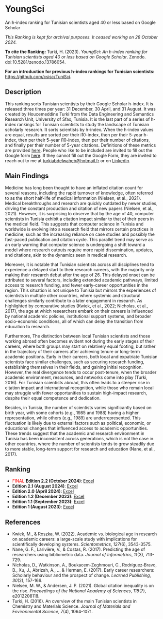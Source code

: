 # YoungSci
An h-index ranking for Tunisian scientists aged 40 or less based on Google Scholar

*This Ranking is kept for archival purposes. It ceased working on 28 October 2024.*

**To cite the Ranking:** Turki, H. (2023). *YoungSci: An h-index ranking for Tunisian scientists aged 40 or less based on Google Scholar*. Zenodo. doi:10.5281/zenodo.13786054.

**For an introduction for previous h-index rankings for Tunisian scientists:** https://github.com/csisc/TuniSci.

## Description
This ranking sorts Tunisian scientists by their Google Scholar h-index. It is released three times per year: 31 December, 30 April, and 31 August. It was created by Houcemeddine Turki from the Data Engineering and Semantics Research Unit, University of Sfax, Tunisia. It is the last part of a series of h-index rankings for Tunisian scientists to study the landscape of Tunisian scholarly research. It sorts scientists by h-index. When the h-index values are equal, results are sorted per their i10-index, then per their 5-year h-index, then per their 5-year i10-index, then per their number of citations, and finally per their number of 5-year citations. Definitions of these metrics are provided [here](https://guides.library.cornell.edu/c.php?g=32272&p=203388). People who like to be included are invited to fill out the Google form [here](https://forms.gle/q4eBsgL94cbMHA6w7). If they cannot fill out the Google Form, they are invited to reach out to me at turkiabdelwaheb@hotmail.fr or on [LinkedIn](https://www.linkedin.com/in/houcemeddine-turki-80305834/).

## Main Findings

Medicine has long been thought to have an inflated citation count for several reasons, including the rapid turnover of knowledge, often referred to as the short half-life of medical information (Nielsen, et al., 2021). Medical breakthroughs and research are quickly outdated by newer studies, driving the constant production and citation of new papers (Nielsen, et al., 2021). However, it is surprising to observe that by the age of 40, computer scientists in Tunisia exhibit a citation impact similar to that of their peers in the medical field. This suggests that computer science in Tunisia and worldwide is evolving into a research field that mirrors certain practices in medicine, such as the increasing reliance on case studies and possibly the fast-paced publication and citation cycle. This parallel trend may serve as an early warning that computer science is undergoing a shift toward a model where research outputs require more rapid dissemination, updates, and citations, akin to the dynamics seen in medical research.

Moreover, it is notable that Tunisian scientists across all disciplines tend to experience a delayed start to their research careers, with the majority only making their research debut after the age of 26. This delayed onset can be attributed to several factors, including extended academic pathways, limited access to research funding, and fewer early-career opportunities in the region. This situation is not unique to Tunisia but mirrors the experiences of scientists in multiple other countries, where systemic and structural challenges similarly contribute to a later engagement in research. As highlighted by comparative studies (Kwiek, et al., 2022; Nicholas, et al., 2017), the age at which researchers embark on their careers is influenced by national academic policies, institutional support systems, and broader socio-economic conditions, all of which can delay the transition from education to research.

Furthermore, The distinction between local Tunisian scientists and those working abroad often becomes evident not during the early stages of their careers, where both groups may start on relatively equal footing, but rather in the trajectory of their careers after achieving tenure or long-term academic positions. Early in their careers, both local and expatriate Tunisian scientists face similar challenges, such as securing research funding, establishing themselves in their fields, and gaining initial recognition. However, the real divergence tends to occur post-tenure, when the broader academic environment, resources, and networks come into play (Turki, 2016). For Tunisian scientists abroad, this often leads to a steeper rise in citation impact and international recognition, while those who remain local may struggle with fewer opportunities to sustain high-impact research, despite their equal competence and dedication.

Besides, in Tunisia, the number of scientists varies significantly based on birth year, with some cohorts (e.g., 1985 and 1988) having a higher representation, while others (e.g., 1989) are underrepresented. This fluctuation is likely due to external factors such as political, economic, or educational changes that influenced access to academic opportunities. These trends suggest that the academic and research environment in Tunisia has been inconsistent across generations, which is not the case in other countries, where the number of scientists tends to grow steadily due to more stable, long-term support for research and education (Nane, et al., 2017).

## Ranking
-  <span style="color:red">FINAL</span> **Edition 2.2 (October 2024)**: [Excel](https://github.com/csisc/YoungSci/raw/main/ranking_Oct-2024.xlsx)
-  **Edition 2.1 (August 2024)**: [Excel](https://github.com/csisc/YoungSci/raw/main/ranking_Aug-2024.xlsx)
-  **Edition 2.0 (April 2024)**: [Excel](https://github.com/csisc/YoungSci/raw/main/ranking_Apr-2024.xlsx)
-  **Edition 1.2 (December 2023)**: [Excel](https://github.com/csisc/YoungSci/raw/main/ranking_Dec-2023.xlsx)
-  **Edition 1.1 (September 2023)**: [Excel](https://github.com/csisc/YoungSci/raw/main/ranking_Sep-2023.xlsx)
-  **Edition 1 (August 2023)**: [Excel](https://github.com/csisc/YoungSci/raw/main/ranking_Aug-2023.xlsx)

## References
-  Kwiek, M., & Roszka, W. (2022). Academic vs. biological age in research on academic careers: a large-scale study with implications for scientifically developing systems. *Scientometrics*, *127*(6), 3543-3575.
-  Nane, G. F., Larivière, V., & Costas, R. (2017). Predicting the age of researchers using bibliometric data. *Journal of Informetrics*, *11*(3), 713-729.
-  Nicholas, D., Watkinson, A., Boukacem‐Zeghmouri, C., Rodríguez‐Bravo, B., Xu, J., Abrizah, A., ... & Herman, E. (2017). Early career researchers: Scholarly behaviour and the prospect of change. *Learned Publishing*, *30*(2), 157-166.
-  Nielsen, M. W., & Andersen, J. P. (2021). Global citation inequality is on the rise. *Proceedings of the National Academy of Sciences*, *118*(7), e2012208118.
-  Turki, H. (2016). An overview of the main Tunisian scientists in Chemistry and Materials Science. *Journal of Materials and Environmental Science*, *7*(4), 1064-1071.
